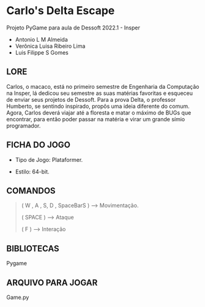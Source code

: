 # Carlo's Delta Escape
Projeto PyGame para aula de Dessoft 2022.1 - Insper

* Antonio L M Almeida
* Verônica Luisa Ribeiro Lima
* Luis Filippe S Gomes


## LORE

Carlos, o macaco, está no primeiro semestre de Engenharia da Computação na Insper, lá dedicou seu semestre as suas matérias favoritas e esqueceu de enviar seus projetos de Dessoft. Para a prova Delta, o professor Humberto, se sentindo inspirado, propôs uma ideia diferente do comum. Agora, Carlos deverá viajar até a floresta e matar o máximo de BUGs que encontrar, para então poder passar na matéria e virar um grande símio programador.


## FICHA DO JOGO

* Tipo de Jogo: Plataformer.

* Estilo: 64-bit.


## COMANDOS 
>( W , A , S, D , SpaceBarS ) --> Movimentação.
>
>( SPACE ) --> Ataque
>
>( F ) --> Interação


## BIBLIOTECAS
Pygame


## ARQUIVO PARA JOGAR
Game.py